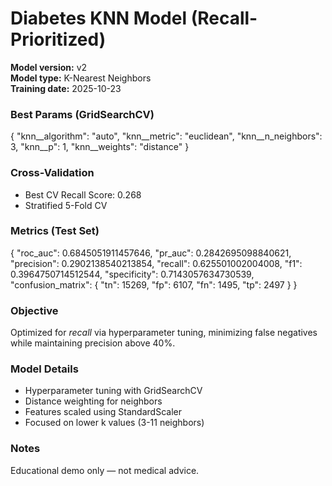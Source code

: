 # Diabetes KNN Model (Recall-Prioritized)

**Model version:** v2  
**Model type:** K-Nearest Neighbors  
**Training date:** 2025-10-23  

### Best Params (GridSearchCV)
{
  "knn__algorithm": "auto",
  "knn__metric": "euclidean",
  "knn__n_neighbors": 3,
  "knn__p": 1,
  "knn__weights": "distance"
}

### Cross-Validation
- Best CV Recall Score: 0.268
- Stratified 5-Fold CV

### Metrics (Test Set)
{
  "roc_auc": 0.6845051911457646,
  "pr_auc": 0.2842695098840621,
  "precision": 0.2902138540213854,
  "recall": 0.625501002004008,
  "f1": 0.3964750714512544,
  "specificity": 0.7143057634730539,
  "confusion_matrix": {
    "tn": 15269,
    "fp": 6107,
    "fn": 1495,
    "tp": 2497
  }
}

### Objective
Optimized for *recall* via hyperparameter tuning, minimizing false negatives while maintaining precision above 40%.

### Model Details
- Hyperparameter tuning with GridSearchCV
- Distance weighting for neighbors
- Features scaled using StandardScaler
- Focused on lower k values (3-11 neighbors)

### Notes
Educational demo only — not medical advice.

